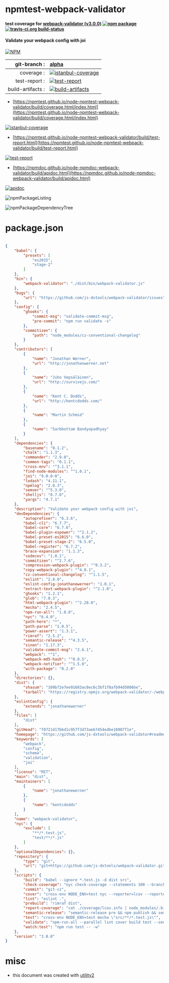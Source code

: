 # npmtest-webpack-validator

#### test coverage for  [webpack-validator (v3.0.0)](https://github.com/js-dxtools/webpack-validator#readme)  [![npm package](https://img.shields.io/npm/v/npmtest-webpack-validator.svg?style=flat-square)](https://www.npmjs.org/package/npmtest-webpack-validator) [![travis-ci.org build-status](https://api.travis-ci.org/npmtest/node-npmtest-webpack-validator.svg)](https://travis-ci.org/npmtest/node-npmtest-webpack-validator)

#### Validate your webpack config with joi

[![NPM](https://nodei.co/npm/webpack-validator.png?downloads=true&downloadRank=true&stars=true)](https://www.npmjs.com/package/webpack-validator)

| git-branch : | [alpha](https://github.com/npmtest/node-npmtest-webpack-validator/tree/alpha)|
|--:|:--|
| coverage : | [![istanbul-coverage](https://npmtest.github.io/node-npmtest-webpack-validator/build/coverage.badge.svg)](https://npmtest.github.io/node-npmtest-webpack-validator/build/coverage.html/index.html)|
| test-report : | [![test-report](https://npmtest.github.io/node-npmtest-webpack-validator/build/test-report.badge.svg)](https://npmtest.github.io/node-npmtest-webpack-validator/build/test-report.html)|
| build-artifacts : | [![build-artifacts](https://npmtest.github.io/node-npmtest-webpack-validator/glyphicons_144_folder_open.png)](https://github.com/npmtest/node-npmtest-webpack-validator/tree/gh-pages/build)|

- [https://npmtest.github.io/node-npmtest-webpack-validator/build/coverage.html/index.html](https://npmtest.github.io/node-npmtest-webpack-validator/build/coverage.html/index.html)

[![istanbul-coverage](https://npmtest.github.io/node-npmtest-webpack-validator/build/screenCapture.buildCi.browser.%252Ftmp%252Fbuild%252Fcoverage.lib.html.png)](https://npmtest.github.io/node-npmtest-webpack-validator/build/coverage.html/index.html)

- [https://npmtest.github.io/node-npmtest-webpack-validator/build/test-report.html](https://npmtest.github.io/node-npmtest-webpack-validator/build/test-report.html)

[![test-report](https://npmtest.github.io/node-npmtest-webpack-validator/build/screenCapture.buildCi.browser.%252Ftmp%252Fbuild%252Ftest-report.html.png)](https://npmtest.github.io/node-npmtest-webpack-validator/build/test-report.html)

- [https://npmdoc.github.io/node-npmdoc-webpack-validator/build/apidoc.html](https://npmdoc.github.io/node-npmdoc-webpack-validator/build/apidoc.html)

[![apidoc](https://npmdoc.github.io/node-npmdoc-webpack-validator/build/screenCapture.buildCi.browser.%252Ftmp%252Fbuild%252Fapidoc.html.png)](https://npmdoc.github.io/node-npmdoc-webpack-validator/build/apidoc.html)

![npmPackageListing](https://npmtest.github.io/node-npmtest-webpack-validator/build/screenCapture.npmPackageListing.svg)

![npmPackageDependencyTree](https://npmtest.github.io/node-npmtest-webpack-validator/build/screenCapture.npmPackageDependencyTree.svg)



# package.json

```json

{
    "babel": {
        "presets": [
            "es2015",
            "stage-2"
        ]
    },
    "bin": {
        "webpack-validator": "./dist/bin/webpack-validator.js"
    },
    "bugs": {
        "url": "https://github.com/js-dxtools/webpack-validator/issues"
    },
    "config": {
        "ghooks": {
            "commit-msg": "validate-commit-msg",
            "pre-commit": "npm run validate -s"
        },
        "commitizen": {
            "path": "node_modules/cz-conventional-changelog"
        }
    },
    "contributors": [
        {
            "name": "Jonathan Werner",
            "url": "http://jonathanwerner.net"
        },
        {
            "name": "Juho Vepsäläinen",
            "url": "http://survivejs.com/"
        },
        {
            "name": "Kent C. Dodds",
            "url": "http://kentcdodds.com/"
        },
        {
            "name": "Martin Schmid"
        },
        {
            "name": "Sarbbottam Bandyopadhyay"
        }
    ],
    "dependencies": {
        "basename": "0.1.2",
        "chalk": "1.1.3",
        "commander": "2.9.0",
        "common-tags": "0.1.1",
        "cross-env": "^3.1.1",
        "find-node-modules": "^1.0.1",
        "joi": "9.0.0-0",
        "lodash": "4.11.1",
        "npmlog": "2.0.3",
        "semver": "^5.3.0",
        "shelljs": "0.7.0",
        "yargs": "4.7.1"
    },
    "description": "Validate your webpack config with joi",
    "devDependencies": {
        "autoprefixer": "6.3.6",
        "babel-cli": "6.7.7",
        "babel-core": "6.7.6",
        "babel-plugin-espower": "^2.1.2",
        "babel-preset-es2015": "6.6.0",
        "babel-preset-stage-2": "6.5.0",
        "babel-register": "6.7.2",
        "brace-expansion": "1.1.3",
        "codecov": "1.0.1",
        "commitizen": "^2.7.6",
        "compression-webpack-plugin": "^0.3.2",
        "copy-webpack-plugin": "^4.0.1",
        "cz-conventional-changelog": "^1.1.5",
        "eslint": "2.8.0",
        "eslint-config-jonathanewerner": "1.0.1",
        "extract-text-webpack-plugin": "^2.1.0",
        "ghooks": "1.2.1",
        "glob": "7.0.3",
        "html-webpack-plugin": "^2.28.0",
        "mocha": "2.4.5",
        "npm-run-all": "1.8.0",
        "nyc": "6.4.0",
        "path-here": "*",
        "path-parse": "1.0.5",
        "power-assert": "1.3.1",
        "rimraf": "2.5.2",
        "semantic-release": "^4.3.5",
        "sinon": "1.17.3",
        "validate-commit-msg": "2.6.1",
        "webpack": "^1",
        "webpack-md5-hash": "^0.0.5",
        "webpack-notifier": "^1.5.0",
        "with-package": "0.2.0"
    },
    "directories": {},
    "dist": {
        "shasum": "109b72e7ee91683ac8ec6c3bf1f8afb94d5006be",
        "tarball": "https://registry.npmjs.org/webpack-validator/-/webpack-validator-3.0.0.tgz"
    },
    "eslintConfig": {
        "extends": "jonathanewerner"
    },
    "files": [
        "dist"
    ],
    "gitHead": "f0721d17bbd1c957f3d73aeb7454edbe18907f1e",
    "homepage": "https://github.com/js-dxtools/webpack-validator#readme",
    "keywords": [
        "webpack",
        "config",
        "schema",
        "validation",
        "joi"
    ],
    "license": "MIT",
    "main": "dist",
    "maintainers": [
        {
            "name": "jonathanewerner"
        },
        {
            "name": "kentcdodds"
        }
    ],
    "name": "webpack-validator",
    "nyc": {
        "exclude": [
            "**/*.test.js",
            "test/**/*.js"
        ]
    },
    "optionalDependencies": {},
    "repository": {
        "type": "git",
        "url": "git+https://github.com/js-dxtools/webpack-validator.git"
    },
    "scripts": {
        "build": "babel --ignore *.test.js -d dist src",
        "check-coverage": "nyc check-coverage --statements 100 --branches 100 --functions 100 --lines 100",
        "commit": "git-cz",
        "cover": "cross-env NODE_ENV=test nyc --reporter=lcov --reporter=text --reporter=html mocha \"src/**/*.test.js\"",
        "lint": "eslint .",
        "prebuild": "rimraf dist",
        "report-coverage": "cat ./coverage/lcov.info | node_modules/.bin/codecov",
        "semantic-release": "semantic-release pre && npm publish && semantic-release post",
        "test": "cross-env NODE_ENV=test mocha \"src/**/*.test.js\"",
        "validate": "npm-run-all --parallel lint cover build test --sequential check-coverage",
        "watch:test": "npm run test -- -w"
    },
    "version": "3.0.0"
}
```



# misc
- this document was created with [utility2](https://github.com/kaizhu256/node-utility2)
